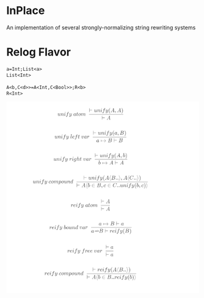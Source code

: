 # InPlace
An implementation of several strongly-normalizing string rewriting systems

# Relog Flavor

```relog
a=Int;List<a>
List<Int>

A<b,C<d>>=A<Int,C<Bool>>;R<b>
R<Int>
```

![Reduction](https://github.com/andrew-johnson-4/InPlace/blob/main/unifyreify.png)
